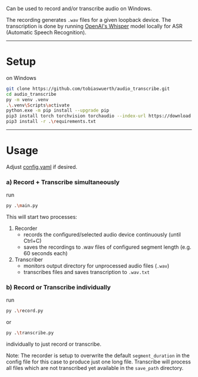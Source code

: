 Can be used to record and/or transcribe audio on Windows.

The recording generates `.wav` files for a given loopback device.
The transcription is done by running [OpenAI's Whisper](https://github.com/openai/whisper) model locally for ASR (Automatic Speech Recognition).

---

# Setup
on Windows

```bash
git clone https://github.com/tobiaswuerth/audio_transcribe.git
cd audio_transcribe
py -m venv .venv
.\.venv\Scripts\activate
python.exe -m pip install --upgrade pip
pip3 install torch torchvision torchaudio --index-url https://download.pytorch.org/whl/cu128 # if you want to use CUDA on Windows instead of CPU
pip3 install -r .\requirements.txt
```

---

# Usage

Adjust [config.yaml](config.yaml) if desired.

### a) Record + Transcribe simultaneously
run
```bash
py .\main.py
```

This will start two processes:
1. Recorder
    - records the configured/selected audio device continuously (until Ctrl+C)
    - saves the recordings to .wav files of configured segment length (e.g. 60 seconds each)
2. Transcriber
    - monitors output directory for unprocessed audio files (`.wav`)
    - transcribes files and saves transcription to `.wav.txt`

### b) Record or Transcribe individually
run

```bash
py .\record.py
```
or

```bash
py .\transcribe.py
```
individually to just record or transcribe.

Note: The recorder is setup to overwrite the default `segment_duration` in the config file for this case to produce just one long file.
Transcribe will process all files which are not transcribed yet available in the `save_path` directory.